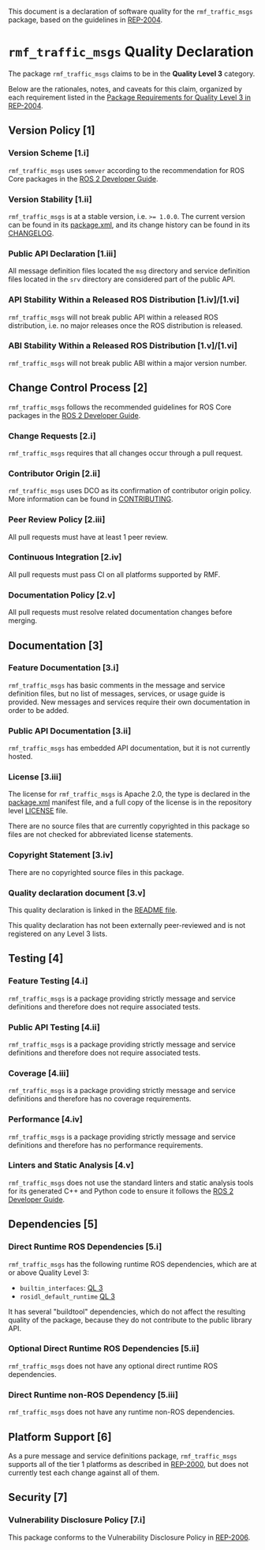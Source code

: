 This document is a declaration of software quality for the `rmf_traffic_msgs` package, based on the guidelines in [REP-2004](https://www.ros.org/reps/rep-2004.html).

# `rmf_traffic_msgs` Quality Declaration

The package `rmf_traffic_msgs` claims to be in the **Quality Level 3** category.

Below are the rationales, notes, and caveats for this claim, organized by each requirement listed in the [Package Requirements for Quality Level 3 in REP-2004](https://www.ros.org/reps/rep-2004.html).

## Version Policy [1]

### Version Scheme [1.i]

`rmf_traffic_msgs` uses `semver` according to the recommendation for ROS Core packages in the [ROS 2 Developer Guide](https://index.ros.org/doc/ros2/Contributing/Developer-Guide/#versioning).

### Version Stability [1.ii]

`rmf_traffic_msgs` is at a stable version, i.e. `>= 1.0.0`.
The current version can be found in its [package.xml](package.xml), and its change history can be found in its [CHANGELOG](CHANGELOG.rst).

### Public API Declaration [1.iii]

All message definition files located the `msg` directory and service definition files located in the `srv` directory are considered part of the public API.

### API Stability Within a Released ROS Distribution [1.iv]/[1.vi]

`rmf_traffic_msgs` will not break public API within a released ROS distribution, i.e. no major releases once the ROS distribution is released.

### ABI Stability Within a Released ROS Distribution [1.v]/[1.vi]

`rmf_traffic_msgs` will not break public ABI within a major version number.

## Change Control Process [2]

`rmf_traffic_msgs` follows the recommended guidelines for ROS Core packages in the [ROS 2 Developer Guide](https://index.ros.org/doc/ros2/Contributing/Developer-Guide/#package-requirements).

### Change Requests [2.i]

`rmf_traffic_msgs` requires that all changes occur through a pull request.

### Contributor Origin [2.ii]

`rmf_traffic_msgs` uses DCO as its confirmation of contributor origin policy. More information can be found in [CONTRIBUTING](../CONTRIBUTING.md).

### Peer Review Policy [2.iii]

All pull requests must have at least 1 peer review.

### Continuous Integration [2.iv]

All pull requests must pass CI on all platforms supported by RMF.

### Documentation Policy [2.v]

All pull requests must resolve related documentation changes before merging.

## Documentation [3]

### Feature Documentation [3.i]

`rmf_traffic_msgs` has basic comments in the message and service definition files, but no list of messages, services, or usage guide is provided.
New messages and services require their own documentation in order to be added.

### Public API Documentation [3.ii]

`rmf_traffic_msgs` has embedded API documentation, but it is not currently hosted.

### License [3.iii]

The license for `rmf_traffic_msgs` is Apache 2.0, the type is declared in the [package.xml](package.xml) manifest file, and a full copy of the license is in the repository level [LICENSE](../LICENSE) file.

There are no source files that are currently copyrighted in this package so files are not checked for abbreviated license statements.

### Copyright Statement [3.iv]

There are no copyrighted source files in this package.

### Quality declaration document [3.v]

This quality declaration is linked in the [README file](README.md).

This quality declaration has not been externally peer-reviewed and is not registered on any Level 3 lists.

## Testing [4]

### Feature Testing [4.i]

`rmf_traffic_msgs` is a package providing strictly message and service definitions and therefore does not require associated tests.

### Public API Testing [4.ii]

`rmf_traffic_msgs` is a package providing strictly message and service definitions and therefore does not require associated tests.

### Coverage [4.iii]

`rmf_traffic_msgs` is a package providing strictly message and service definitions and therefore has no coverage requirements.

### Performance [4.iv]

`rmf_traffic_msgs` is a package providing strictly message and service definitions and therefore has no performance requirements.

### Linters and Static Analysis [4.v]

`rmf_traffic_msgs` does not use the standard linters and static analysis tools for its generated C++ and Python code to ensure it follows the [ROS 2 Developer Guide](https://index.ros.org/doc/ros2/Contributing/Developer-Guide/#linters).

## Dependencies [5]

### Direct Runtime ROS Dependencies [5.i]

`rmf_traffic_msgs` has the following runtime ROS dependencies, which are at or above Quality Level 3:
* `builtin_interfaces`: [QL 3](https://github.com/ros2/rcl_interfaces/tree/master/builtin_interfaces/QUALITY_DECLARATION.md)
* `rosidl_default_runtime` [QL 3](https://github.com/ros2/rosidl_defaults/tree/master/rosidl_default_runtime/QUALITY_DECLARATION.md)

It has several "buildtool" dependencies, which do not affect the resulting quality of the package, because they do not contribute to the public library API.

### Optional Direct Runtime ROS Dependencies [5.ii]

`rmf_traffic_msgs` does not have any optional direct runtime ROS dependencies.

### Direct Runtime non-ROS Dependency [5.iii]

`rmf_traffic_msgs` does not have any runtime non-ROS dependencies.

## Platform Support [6]

As a pure message and service definitions package, `rmf_traffic_msgs` supports all of the tier 1 platforms as described in [REP-2000](https://www.ros.org/reps/rep-2000.html#support-tiers), but does not currently test each change against all of them.

## Security [7]

### Vulnerability Disclosure Policy [7.i]

This package conforms to the Vulnerability Disclosure Policy in [REP-2006](https://www.ros.org/reps/rep-2006.html).
